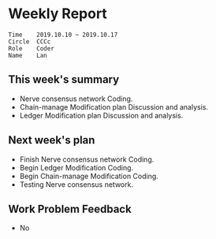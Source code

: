 # Weekly Report 
```
Time	2019.10.10 ~ 2019.10.17
Circle	CCCc
Role	Coder
Name	Lan
```
## This week's summary
- Nerve  consensus network Coding.
- Chain-manage Modification plan Discussion and analysis.
- Ledger Modification plan Discussion and analysis.

## Next week's plan

-  Finish Nerve  consensus network Coding.
-  Begin Ledger Modification Coding.
-  Begin Chain-manage Modification Coding.
-  Testing Nerve  consensus network.

## Work Problem Feedback
- No

